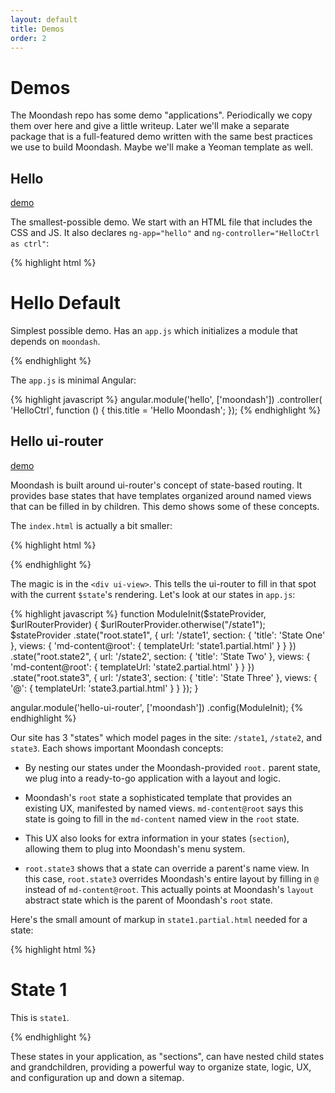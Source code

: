 ```yaml
---
layout: default
title: Demos
order: 2
---
```


# Demos

The Moondash repo has some demo "applications". Periodically we copy 
them over here and give a little writeup. Later we'll make a separate 
package that is a full-featured demo written with the same best 
practices we use to build Moondash. Maybe we'll make a Yeoman template 
as well.

## Hello

[demo](/moondash/demos/build/hello)

The smallest-possible demo. We start with an HTML file that includes 
the CSS and JS. It also declares ``ng-app="hello"`` and 
``ng-controller="HelloCtrl as ctrl"``:

{% highlight html %}
<!DOCTYPE html>
<html ng-app="hello">
<head>
  <meta charset="utf-8">
  <title>My Site</title>
  <link type="text/css" rel="stylesheet" href="../moondash.css">
</head>
<body ng-controller="HelloCtrl as ctrl">

<div class="container">
  <h1 ng-bind="ctrl.title">Hello Default</h1>

  <p>Simplest possible demo. Has an <code>app.js</code> which
    initializes a module that depends on <code>moondash</code>.</p>
</div>

<script src="../moondash-vendors.js"></script>
<script src="../moondash.js"></script>
<script src="../moondash-templates.js"></script>
<script src="app.js"></script>
</body>
</html>
{% endhighlight %}

The ``app.js`` is minimal Angular:

{% highlight javascript %}
angular.module('hello', ['moondash'])
  .controller(
  'HelloCtrl',
  function () {
    this.title = 'Hello Moondash';
  });
  {% endhighlight %}


## Hello ui-router

[demo](/moondash/demos/build/hello-ui-router)

Moondash is built around ui-router's concept of state-based routing. It
provides base states that have templates organized around named views 
that can be filled in by children. This demo shows some of these concepts.

The ``index.html`` is actually a bit smaller:
 
{% highlight html %}
<!DOCTYPE html>
<html ng-app="hello-ui-router">
<head>
  <meta charset="utf-8">
  <title>My Site</title>
  <link type="text/css" rel="stylesheet" href="../moondash.css">
</head>
<body>

<div ui-view></div>

<script src="../moondash-vendors.js"></script>
<script src="../moondash.js"></script>
<script src="../moondash-templates.js"></script>
<script src="app.js"></script>
</body>
</html>
{% endhighlight %}

The magic is in the ``<div ui-view>``. This tells the ui-router to fill
in that spot with the current ``$state``'s rendering. Let's look at our
states in ``app.js``:
 

{% highlight javascript %}
function ModuleInit($stateProvider, $urlRouterProvider) {
  $urlRouterProvider.otherwise("/state1");
  $stateProvider
    .state("root.state1", {
             url: '/state1',
             section: {
               'title': 'State One'
             },
             views: {
               'md-content@root': {
                 templateUrl: 'state1.partial.html'
               }
             }
           })
    .state("root.state2", {
             url: '/state2',
             section: {
               'title': 'State Two'
             },
             views: {
               'md-content@root': {
                 templateUrl: 'state2.partial.html'
               }
             }
           })
    .state("root.state3", {
             url: '/state3',
             section: {
               'title': 'State Three'
             },
             views: {
               '@': {
                 templateUrl: 'state3.partial.html'
               }
             }
           });
}

angular.module('hello-ui-router', ['moondash'])
  .config(ModuleInit);
{% endhighlight %}

Our site has 3 "states" which model pages in the site: ``/state1``, 
``/state2``, and ``state3``. Each shows important Moondash concepts:

- By nesting our states under the Moondash-provided ``root.`` parent 
state, we plug into a ready-to-go application with a layout and logic.

- Moondash's ``root`` state a sophisticated template that provides an 
existing UX, manifested by named views. ``md-content@root`` says this 
state is going to fill in the ``md-content`` named view in the ``root``
state.

- This UX also looks for extra information in your states (``section``), 
allowing them to plug into Moondash's menu system.

- ``root.state3`` shows that a state can override a parent's name view.
In this case, ``root.state3`` overrides Moondash's entire layout by 
filling in ``@`` instead of ``md-content@root``. This actually points 
at Moondash's ``layout`` abstract state which is the parent of Moondash's 
``root`` state.

Here's the small amount of markup in ``state1.partial.html`` needed for a 
state:

{% highlight html %}
<div>
  <h1>State 1</h1>
  <p>This is <code>state1</code>.</p>
</div>
{% endhighlight %}

These states in your application, as "sections", can have nested child 
states and grandchildren, providing a powerful way to organize state, 
logic, UX, and configuration up and down a sitemap.